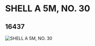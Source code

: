 # SHELL A 5M, NO. 30
## 16437
![SHELL A 5M, NO. 30](https://lc-www-live-s.legocdn.com/media/bricks/5/2/6060849.jpg)